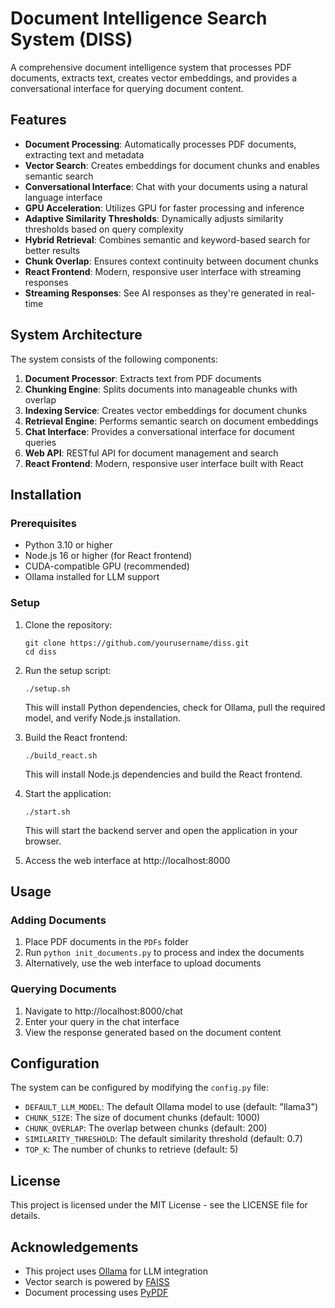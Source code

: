 # Document Intelligence Search System (DISS)

A comprehensive document intelligence system that processes PDF documents, extracts text, creates vector embeddings, and provides a conversational interface for querying document content.

## Features

- **Document Processing**: Automatically processes PDF documents, extracting text and metadata
- **Vector Search**: Creates embeddings for document chunks and enables semantic search
- **Conversational Interface**: Chat with your documents using a natural language interface
- **GPU Acceleration**: Utilizes GPU for faster processing and inference
- **Adaptive Similarity Thresholds**: Dynamically adjusts similarity thresholds based on query complexity
- **Hybrid Retrieval**: Combines semantic and keyword-based search for better results
- **Chunk Overlap**: Ensures context continuity between document chunks
- **React Frontend**: Modern, responsive user interface with streaming responses
- **Streaming Responses**: See AI responses as they're generated in real-time

## System Architecture

The system consists of the following components:

1. **Document Processor**: Extracts text from PDF documents
2. **Chunking Engine**: Splits documents into manageable chunks with overlap
3. **Indexing Service**: Creates vector embeddings for document chunks
4. **Retrieval Engine**: Performs semantic search on document embeddings
5. **Chat Interface**: Provides a conversational interface for document queries
6. **Web API**: RESTful API for document management and search
7. **React Frontend**: Modern, responsive user interface built with React

## Installation

### Prerequisites

- Python 3.10 or higher
- Node.js 16 or higher (for React frontend)
- CUDA-compatible GPU (recommended)
- Ollama installed for LLM support

### Setup

1. Clone the repository:
   ```
   git clone https://github.com/yourusername/diss.git
   cd diss
   ```

2. Run the setup script:
   ```
   ./setup.sh
   ```
   This will install Python dependencies, check for Ollama, pull the required model, and verify Node.js installation.

3. Build the React frontend:
   ```
   ./build_react.sh
   ```
   This will install Node.js dependencies and build the React frontend.

4. Start the application:
   ```
   ./start.sh
   ```
   This will start the backend server and open the application in your browser.

5. Access the web interface at http://localhost:8000

## Usage

### Adding Documents

1. Place PDF documents in the `PDFs` folder
2. Run `python init_documents.py` to process and index the documents
3. Alternatively, use the web interface to upload documents

### Querying Documents

1. Navigate to http://localhost:8000/chat
2. Enter your query in the chat interface
3. View the response generated based on the document content

## Configuration

The system can be configured by modifying the `config.py` file:

- `DEFAULT_LLM_MODEL`: The default Ollama model to use (default: "llama3")
- `CHUNK_SIZE`: The size of document chunks (default: 1000)
- `CHUNK_OVERLAP`: The overlap between chunks (default: 200)
- `SIMILARITY_THRESHOLD`: The default similarity threshold (default: 0.7)
- `TOP_K`: The number of chunks to retrieve (default: 5)

## License

This project is licensed under the MIT License - see the LICENSE file for details.

## Acknowledgements

- This project uses [Ollama](https://github.com/ollama/ollama) for LLM integration
- Vector search is powered by [FAISS](https://github.com/facebookresearch/faiss)
- Document processing uses [PyPDF](https://github.com/py-pdf/pypdf)
